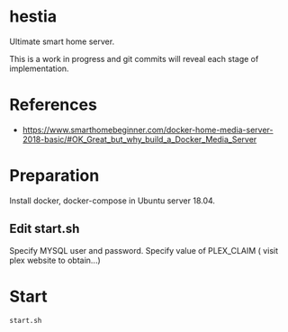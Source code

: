 # hestia

Ultimate smart home server.

This is a work in progress and git commits will reveal each stage of implementation.

# References

- https://www.smarthomebeginner.com/docker-home-media-server-2018-basic/#OK_Great_but_why_build_a_Docker_Media_Server

# Preparation

Install docker, docker-compose in Ubuntu server 18.04.

## Edit start.sh

Specify MYSQL user and password.
Specify value of PLEX_CLAIM ( visit plex website to obtain...)

# Start

```bash
start.sh
```

